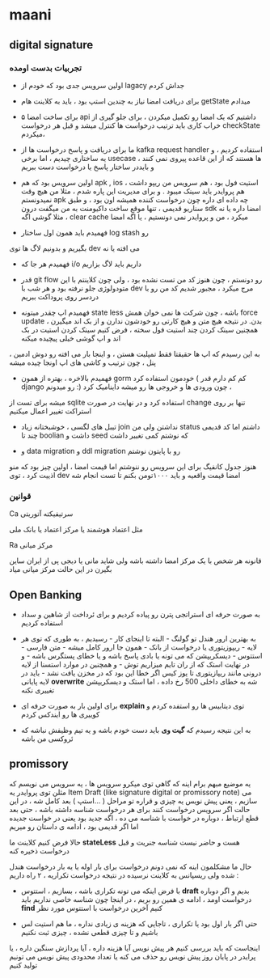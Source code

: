 # maani

## digital signature

### تجربیات بدست اومده

+ اولین سرویس جدی بود که خودم از lagacy  جداش کردم

+ برای دریافت امضا نیاز به چندین استپ بود ، باید به کلاینت هام getState  میدادم

+ برای ساخت امضا ۵ api  داشتیم که یک امضا رو تکمیل میکردن ، برای جلو گیری از خراب کاری باید ترتیب درخواست ها کنترل میشد و قبل هر درخواست checkState  میکردم، 

+ ما برای دریافت و پاسخ درخواست ها از kafka request handler  استفاده کردیم ، و یه ساختاری چیدیم ، اما برخی usecase  ها هستند که از این قاعده پیروی نمی کنند ، و بایددر ساختار پاسخ یا درخواست دست ببریم






+ اولین سرویس بود که هم apk , ios  استیت فول بود ، هم سرویس من ریپو داشت ،  هم پروایدر باید سینک میبود . و برای مدیریت این پاره شدم ، مثلا من هیچ وقت نمیدونستم apk  چه داده ای داره چون درخواست کننده همیشه اون بود ، و طبق سناریو قدیمی ، تنها موقع ساخت داکیومنت به من میگفت درون sdk   امضا داره یا نه
، مثلا گوشی اگه  clear cache میکرد ، من و پروایدر نمی دونستیم ، یا اگه امضا 

+ فهمیدم باید همون اول ساختار log stash  رو 

بگیریم و بدونیم لاگ ها توی dev  می افته یا نه

+ فهمیدم هر جا که i/o  داریم باید لاگ بزاریم

+ قدر git flow  رو دونستم ، چون هنوز کد من تست نشده بود ، ولی چون کلاینتم با این متودولوژی جلو نرفته بود و هر شب با dev  مرج میکرد ، مجبور شدیم کد من رو با دردسر روی پروداکت ببریم

+ فهمیدم اپ چقدر میتونه state less باشه ، چون شرکت ها نمی خوان همش force update  بدن. در نتیجه هیچ متن و هیچ کارتی رو خودشون ندارن و از بک اند میگیرن ، همچنین سینک کردن چند استیت فول سخته ، فرض کنیم سینک کردن استیت در بک اند و اپ گوشی خیلی پیچیده میکنه

، به این رسیدم که اپ ها حقیقتا فقط تمپلیت هستن ، و اینجا بار می افته رو دوش ادمین پنل ، چون ترتیب و کاشی های اپ اونجا چیده میشه

+ فهمیدم بالاخره ، بهتره از همون gorm  خودمون استفاده کرد ( کم کم دارم قدر django رو میدونم :) چون ورودی ها و خروجی ها رو میشه داینامیک کرد ، 

میشه برای تست از sqlite  استفاده کرد و در نهایت در صورت change  تنها بر روی استراکت تغییر اعمال میکنیم

+ تیبل های لگسی ، خوشبختانه زیاد join  نداشتن ولی من status  داشتم اما کد قدیمی چند تا boolian  داشت و seed که نوشتم کمی تغییر داشت

+  و data migration و ddl migration  رو با پایتون نوشتم

هنوز جدول کانفیگ برای این سرویس رو ننوشتم اما قیمت امضا ، اولین چیز بود که منو اذییت کرد ، توی dev امضا قیمت واقعیه و باید ۱۰۰۰تومن بکنم تا تست انجام شه


### قوانین

Ca سرتیفیکته آتوریتی

مثل اعتماد هوشمند یا مرکز اعتماد یا بانک ملی

Ra مرکز میانی

قانونه هر شخص با یک مرکز امضا داشته باشه
ولی شاید مانی یا دیجی پی از ایران ساین بگیرن در این حالت مرکز میانی میاد 



## Open Banking

+ به صورت حرفه ای استراتجی پترن رو پیاده کردیم  و برای ئرداخت از شاهین و سداد استفاده کردیم

+ به بهترین ارور هندل تو گولنگ  - البته تا اینجای کار - رسیدیم ، به طوری که توی هر لایه - ریپوزیتوری یا درخواست از بانک - همون جا ارور کامل میشه - متن فارسی - استتوس - دیسکریپشن که می تونه یا بادی پاسخ باشه و یا خطای پستگرس باشه - و در نهایت استک که از ران تایم میزاریم توش - و همچنین در موارد استسنا از لایه درونی مانند ریپازیتوری تا یوز کیس اگر خطا این بود که در مخزن یافت نشد - باید در لایه پایانی **overwrite** شه به خطای داخلی 500 رخ داده ، اما استک و دیسکریپشن تغییری نکنه

+ برای اولین بار به صورت حرفه ای **explain** توی دیتابیس ها رو استفده کردم و کوییری ها رو ایندکس کردم

+ به این نتیجه رسیدم که **گیت وی** باید دست خودم باشه و یه تیم وظیفش نباشه که ئروکسی من باشه



## promissory

 یه موضیع مبهم برام اینه که گاهی توی میکرو سرویس ها ، یه سرویس می نویسم که مثلن توی پروایدر یه Item Draft (like signature digital or promissory note) می سازیم ، یعنی پیش  نویس یه چیزی و قراره تو مراحل ( ...استپ ) بعد کامل شه ، در این حالت اگر سرویس درخواست کنند برای هر درخواست شناسه داشته باشه ، حتی بعد قطع ارتباط ، دوباره در خواست با شناسه می ده ، اگه جدید بود یعنی در خواست جدیده اما اگر قدیمی بود ، ادامه ی داستان رو میریم

 حالا فرض کنیم کلاینت ما **stateLess** هست و حاضر نیست شناسه جنریت و قبل درخواست ذخیره کنه

 حال ما مشکلمون اینه که نمی دونم درخواست برای بار اوله یا یه بار درخواست هندل شده ولی ریسپانس به کلاینت نرسیده در نتیجه درخواست تکراریه ، ۲ راه داریم :

 + با فرض اینکه می تونه تکراری باشه ، بسازیم ، استتوس **draft** بدیم و اگر دوباره درخواست اومد ، ادامه ی همین رو بریم ، در اینجا چون شناسه خاصی نداریم باید **find**  کنیم آخرین درخواست با استتوس مورد نظر

 + حتی اگر بار اول بود یا تکراری ، تاجایی که هزینه ی زیادی نداره ، ما هم استیت لس باشیم و تا چیزی قطعی نشده ، چیزی ثبت نکنیم

 اینجاست که باید بررسی کنیم هر پیش نویس آیا هزینه داره ، آیا پردازش سنگین داره ، یا پرایدر در پایان روز پیش نویس رو حذف می کنه  یا تعداد محدودی پیش نویس می تونیم تولید کنیم

